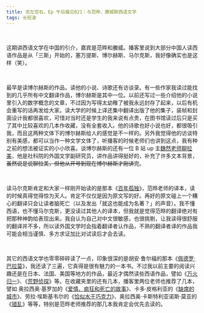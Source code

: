 ```yaml
---
title: 忽左忽右，Ep 午后偏见021｜与范晔、滕威聊西语文学 
tags: 长短波
---
```




<br/>



这期讲西语文学在中国的引介，嘉宾是范晔和縢威。播客里说到大部分中国人读西语作品是从「三斯」开始的，塞万提斯、博尔赫斯、马尔克斯，我好像确实也是这样（笑）。

<br/>

最早是读博尔赫斯的作品，读他的小说、诗歌还有访谈录。有一些作家我读过能找到的几乎所有中文翻译作品，博尔赫斯是其中一位。以前还写过一些介绍他的小说里引入的数学概念的文章，不过因为写得太幼稚了被我永远封存了起来，以后有机会重写的话再发给大家。读大学的时候上译还集中翻译出版了他的集子，装帧和封面设计我都很喜欢，可惜对当时还是学生的我来说有点贵，在图书馆读过后只是买了其中比较喜欢的几本作收藏，没有全套收入。他的诗歌也好小说也好，都很吸引我，而且这两种文体下的博尔赫斯给人的感觉是不一样的。另外我觉得他的访谈特别有美感，都可以当作一种文学文体了，听播客的时候老师们也讲到这点，我有种之前的想法被证实的小小欣喜。谈博尔赫斯的还有一位 B 站 up 主[魏然老师聊拉美](https://space.bilibili.com/478113996/)，他是社科院的外国文学副研究员，讲作品讲得挺好的，补充了许多文本背景，~~虽然说是说聊拉美，但他从开号到现在博尔赫斯才刚讲完~~。

<br/>

读马尔克斯肯定和大家一样刚开始读的是那本《[百年孤独](https://book.douban.com/subject/6082808/)》，范晔老师的译本，读的时候真得觉得惊为天人。肯定不仅仅是因为原文写的好。再好的原文碰上一个糟心的翻译只会让读者脑死亡（以及发出「就这也能成为名著？」的声音）。我不懂西语，也不懂马尔克斯，更没读过其他人的译本，但我就是觉得范晔的翻译绝对有把那种神韵给表现出来。我自认为自己对中文很敏感，也很挑剔，让我读得很舒服的翻译并不多，所以读外国文学时会指着翻译者认作品，不熟的翻译者译的作品我可能会相当谨慎、多方求证加比对试读后才会去读。

<br/>

其它的西语文学也零零碎碎读了一点，印象很深的是胡安·鲁尔福的那本《[佩德罗·巴拉莫](https://book.douban.com/subject/6792270/)》，我还读了三遍，它真得是很有魅力的一本书。不过我以前主要的阅读兴趣还是在日本、法国、美国等地方的作品，最近才偶然读些西语作品，譬如《[万火归一](https://book.douban.com/subject/3769738/)》、《[荒野侦探](https://book.douban.com/subject/21855881/)》等。在收藏夹里的还有几本，播客里两位老师也推荐了几本，譬如 奥拉西奥·基罗加的《[爱情、疯狂和死亡的故事](https://book.douban.com/subject/30309781/)》、卡多·皮格利亚的《[缺席的城市](https://book.douban.com/subject/35932955/)》、劳拉·埃斯基韦尔的《[恰似水于巧克力](https://book.douban.com/subject/2141646/)》、奥拉西奥·卡斯特利亚诺斯·莫亚的 《[错乱](https://book.douban.com/subject/35849095/)》等等，特别是范晔老师推荐的那几本我肯定会优先去读的。